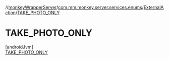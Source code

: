 //[monkeyWrapperServer](../../../../index.md)/[com.mm.monkey.server.services.enums](../../index.md)/[ExternalAction](../index.md)/[TAKE_PHOTO_ONLY](index.md)

# TAKE_PHOTO_ONLY

[androidJvm]\
[TAKE_PHOTO_ONLY](index.md)